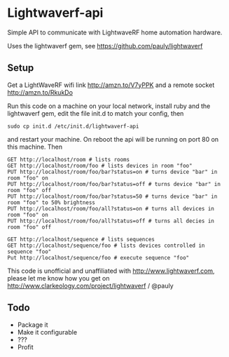# Lightwaverf-api

Simple API to communicate with LightwaveRF home automation hardware.

Uses the lightwaverf gem, see https://github.com/pauly/lightwaverf

## Setup

Get a LightWaveRF wifi link http://amzn.to/V7yPPK and a remote socket http://amzn.to/RkukDo

Run this code on a machine on your local network, install ruby and the lightwaverf gem,
edit the file init.d to match your config, then 

    sudo cp init.d /etc/init.d/lightwaverf-api

and restart your machine. On reboot the api will be running on port 80 on this machine. Then

    GET http://localhost/room # lists rooms
    GET http://localhost/room/foo # lists devices in room "foo"
    PUT http://localhost/room/foo/bar?status=on # turns device "bar" in room "foo" on
    PUT http://localhost/room/foo/bar?status=off # turns device "bar" in room "foo" off
    PUT http://localhost/room/foo/bar?status=50 # turns device "bar" in room "foo" to 50% brightness
    PUT http://localhost/room/foo/all?status=on # turns all devices in room "foo" on
    PUT http://localhost/room/foo/all?status=off # turns all decies in room "foo" off

    GET http://localhost/sequence # lists sequences
    GET http://localhost/sequence/foo # lists devices controlled in sequence "foo"
    Put http://localhost/sequence/foo # execute sequence "foo"

This code is unofficial and unaffiliated with http://www.lightwaverf.com, please let me know how you get on http://www.clarkeology.com/project/lightwaverf / @pauly

## Todo

 * Package it
 * Make it configurable
 * ???
 * Profit
